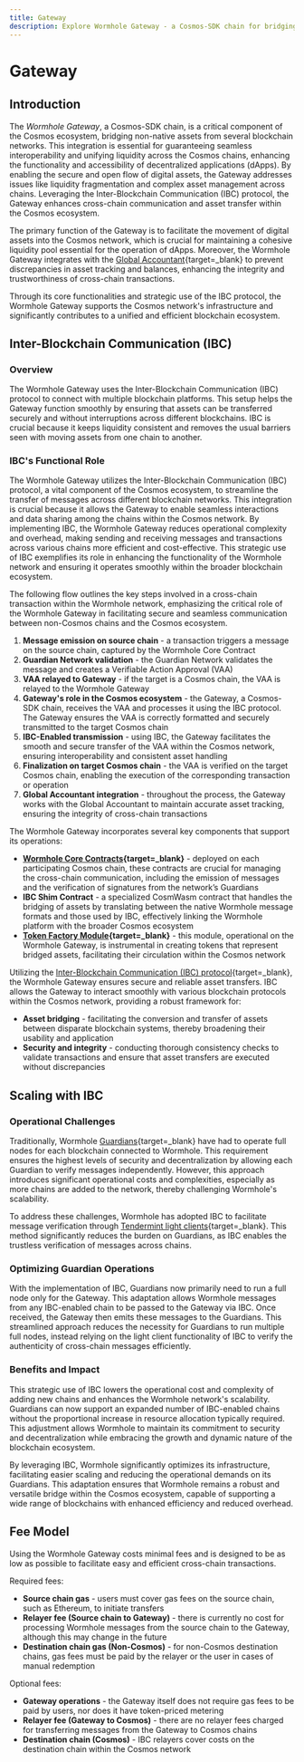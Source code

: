 ```yaml
---
title: Gateway
description: Explore Wormhole Gateway - a Cosmos-SDK chain for bridging assets into Cosmos, enhancing liquidity and cross-chain communication with IBC integration.
---
```


# Gateway 

## Introduction 

The _Wormhole Gateway_, a Cosmos-SDK chain, is a critical component of the Cosmos ecosystem, bridging non-native assets from several blockchain networks. This integration is essential for guaranteeing seamless interoperability and unifying liquidity across the Cosmos chains, enhancing the functionality and accessibility of decentralized applications (dApps). By enabling the secure and open flow of digital assets, the Gateway addresses issues like liquidity fragmentation and complex asset management across chains. Leveraging the Inter-Blockchain Communication (IBC) protocol, the Gateway enhances cross-chain communication and asset transfer within the Cosmos ecosystem.

The primary function of the Gateway is to facilitate the movement of digital assets into the Cosmos network, which is crucial for maintaining a cohesive liquidity pool essential for the operation of dApps. Moreover, the Wormhole Gateway integrates with the [Global Accountant](https://github.com/wormhole-foundation/wormhole/blob/main/whitepapers/0011_accountant.md){target=\_blank} to prevent discrepancies in asset tracking and balances, enhancing the integrity and trustworthiness of cross-chain transactions.

Through its core functionalities and strategic use of the IBC protocol, the Wormhole Gateway supports the Cosmos network's infrastructure and significantly contributes to a unified and efficient blockchain ecosystem.

## Inter-Blockchain Communication (IBC)

### Overview 

The Wormhole Gateway uses the Inter-Blockchain Communication (IBC) protocol to connect with multiple blockchain platforms. This setup helps the Gateway function smoothly by ensuring that assets can be transferred securely and without interruptions across different blockchains. IBC is crucial because it keeps liquidity consistent and removes the usual barriers seen with moving assets from one chain to another.

### IBC's Functional Role

The Wormhole Gateway utilizes the Inter-Blockchain Communication (IBC) protocol, a vital component of the Cosmos ecosystem, to streamline the transfer of messages across different blockchain networks. This integration is crucial because it allows the Gateway to enable seamless interactions and data sharing among the chains within the Cosmos network. By implementing IBC, the Wormhole Gateway reduces operational complexity and overhead, making sending and receiving messages and transactions across various chains more efficient and cost-effective. This strategic use of IBC exemplifies its role in enhancing the functionality of the Wormhole network and ensuring it operates smoothly within the broader blockchain ecosystem.

The following flow outlines the key steps involved in a cross-chain transaction within the Wormhole network, emphasizing the critical role of the Wormhole Gateway in facilitating secure and seamless communication between non-Cosmos chains and the Cosmos ecosystem.

1. **Message emission on source chain** - a transaction triggers a message on the source chain, captured by the Wormhole Core Contract
2. **Guardian Network validation** - the Guardian Network validates the message and creates a Verifiable Action Approval (VAA)
3. **VAA relayed to Gateway** - if the target is a Cosmos chain, the VAA is relayed to the Wormhole Gateway
4. **Gateway's role in the Cosmos ecosystem** - the Gateway, a Cosmos-SDK chain, receives the VAA and processes it using the IBC protocol. The Gateway ensures the VAA is correctly formatted and securely transmitted to the target Cosmos chain
5. **IBC-Enabled transmission** - using IBC, the Gateway facilitates the smooth and secure transfer of the VAA within the Cosmos network, ensuring interoperability and consistent asset handling
6. **Finalization on target Cosmos chain** - the VAA is verified on the target Cosmos chain, enabling the execution of the corresponding transaction or operation
7. **Global Accountant integration** - throughout the process, the Gateway works with the Global Accountant to maintain accurate asset tracking, ensuring the integrity of cross-chain transactions

<!-- add diagram here -->

The Wormhole Gateway incorporates several key components that support its operations:

- **[Wormhole Core Contracts](/learn/messaging/core-contracts/){target=\_blank}** - deployed on each participating Cosmos chain, these contracts are crucial for managing the cross-chain communication, including the emission of messages and the verification of signatures from the network’s Guardians
- **IBC Shim Contract** - a specialized CosmWasm contract that handles the bridging of assets by translating between the native Wormhole message formats and those used by IBC, effectively linking the Wormhole platform with the broader Cosmos ecosystem
- **[Token Factory Module](https://github.com/CosmosContracts/juno/tree/v14.1.1/x/tokenfactory){target=\_blank}** - this module, operational on the Wormhole Gateway, is instrumental in creating tokens that represent bridged assets, facilitating their circulation within the Cosmos network

Utilizing the [Inter-Blockchain Communication (IBC) protocol](https://tutorials.cosmos.network/academy/3-ibc/1-what-is-ibc.html){target=\_blank}, the Wormhole Gateway ensures secure and reliable asset transfers. IBC allows the Gateway to interact smoothly with various blockchain protocols within the Cosmos network, providing a robust framework for:

- **Asset bridging** - facilitating the conversion and transfer of assets between disparate blockchain systems, thereby broadening their usability and application
- **Security and integrity** - conducting thorough consistency checks to validate transactions and ensure that asset transfers are executed without discrepancies

## Scaling with IBC

### Operational Challenges

Traditionally, Wormhole [Guardians](/learn/infrastructure/guardians/){target=\_blank} have had to operate full nodes for each blockchain connected to Wormhole. This requirement ensures the highest levels of security and decentralization by allowing each Guardian to verify messages independently. However, this approach introduces significant operational costs and complexities, especially as more chains are added to the network, thereby challenging Wormhole's scalability.

To address these challenges, Wormhole has adopted IBC to facilitate message verification through [Tendermint light clients](https://docs.tendermint.com/v0.34/tendermint-core/light-client.html){target=\_blank}. This method significantly reduces the burden on Guardians, as IBC enables the trustless verification of messages across chains.

### Optimizing Guardian Operations

With the implementation of IBC, Guardians now primarily need to run a full node only for the Gateway. This adaptation allows Wormhole messages from any IBC-enabled chain to be passed to the Gateway via IBC. Once received, the Gateway then emits these messages to the Guardians. This streamlined approach reduces the necessity for Guardians to run multiple full nodes, instead relying on the light client functionality of IBC to verify the authenticity of cross-chain messages efficiently.

### Benefits and Impact

This strategic use of IBC lowers the operational cost and complexity of adding new chains and enhances the Wormhole network's scalability. Guardians can now support an expanded number of IBC-enabled chains without the proportional increase in resource allocation typically required. This adjustment allows Wormhole to maintain its commitment to security and decentralization while embracing the growth and dynamic nature of the blockchain ecosystem.

By leveraging IBC, Wormhole significantly optimizes its infrastructure, facilitating easier scaling and reducing the operational demands on its Guardians. This adaptation ensures that Wormhole remains a robust and versatile bridge within the Cosmos ecosystem, capable of supporting a wide range of blockchains with enhanced efficiency and reduced overhead.

## Fee Model

Using the Wormhole Gateway costs minimal fees and is designed to be as low as possible to facilitate easy and efficient cross-chain transactions.

Required fees: 

- **Source chain gas** - users must cover gas fees on the source chain, such as Ethereum, to initiate transfers
- **Relayer fee (Source chain to Gateway)** - there is currently no cost for processing Wormhole messages from the source chain to the Gateway, although this may change in the future
- **Destination chain gas (Non-Cosmos)** - for non-Cosmos destination chains, gas fees must be paid by the relayer or the user in cases of manual redemption

Optional fees: 

- **Gateway operations** - the Gateway itself does not require gas fees to be paid by users, nor does it have token-priced metering
- **Relayer fee (Gateway to Cosmos)** - there are no relayer fees charged for transferring messages from the Gateway to Cosmos chains
- **Destination chain (Cosmos)** - IBC relayers cover costs on the destination chain within the Cosmos network



